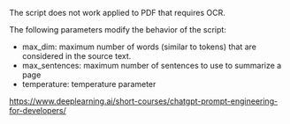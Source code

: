 The script does not work applied to PDF that requires OCR.

The following parameters modify the behavior of the script:
- max_dim: maximum number of words (similar to tokens) that are considered in the source text.
- max_sentences: maximum number of sentences to use to summarize a page
- temperature: temperature parameter 

https://www.deeplearning.ai/short-courses/chatgpt-prompt-engineering-for-developers/
